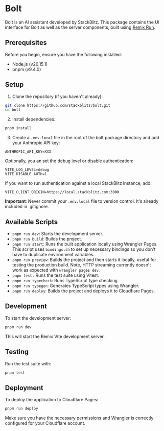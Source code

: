 # Bolt

Bolt is an AI assistant developed by StackBlitz. This package contains the UI interface for Bolt as well as the server components, built using [Remix Run](https://remix.run/).

## Prerequisites

Before you begin, ensure you have the following installed:

- Node.js (v20.15.1)
- pnpm (v9.4.0)

## Setup

1. Clone the repository (if you haven't already):

```bash
git clone https://github.com/stackblitz/bolt.git
cd bolt
```

2. Install dependencies:

```bash
pnpm install
```

3. Create a `.env.local` file in the root of the bolt package directory and add your Anthropic API key:

```
ANTHROPIC_API_KEY=XXX
```

Optionally, you an set the debug level or disable authentication:

```
VITE_LOG_LEVEL=debug
VITE_DISABLE_AUTH=1
```

If you want to run authentication against a local StackBlitz instance, add:

```
VITE_CLIENT_ORIGIN=https://local.stackblitz.com:3000
```

**Important**: Never commit your `.env.local` file to version control. It's already included in .gitignore.

## Available Scripts

- `pnpm run dev`: Starts the development server.
- `pnpm run build`: Builds the project.
- `pnpm run start`: Runs the built application locally using Wrangler Pages. This script uses `bindings.sh` to set up necessary bindings so you don't have to duplicate environment variables.
- `pnpm run preview`: Builds the project and then starts it locally, useful for testing the production build. Note, HTTP streaming currently doesn't work as expected with `wrangler pages dev`.
- `pnpm test:` Runs the test suite using Vitest.
- `pnpm run typecheck`: Runs TypeScript type checking.
- `pnpm run typegen`: Generates TypeScript types using Wrangler.
- `pnpm run deploy`: Builds the project and deploys it to Cloudflare Pages.

## Development

To start the development server:

```bash
pnpm run dev
```

This will start the Remix Vite development server.

## Testing

Run the test suite with:

```bash
pnpm test
```

## Deployment

To deploy the application to Cloudflare Pages:

```bash
pnpm run deploy
```

Make sure you have the necessary permissions and Wrangler is correctly configured for your Cloudflare account.
